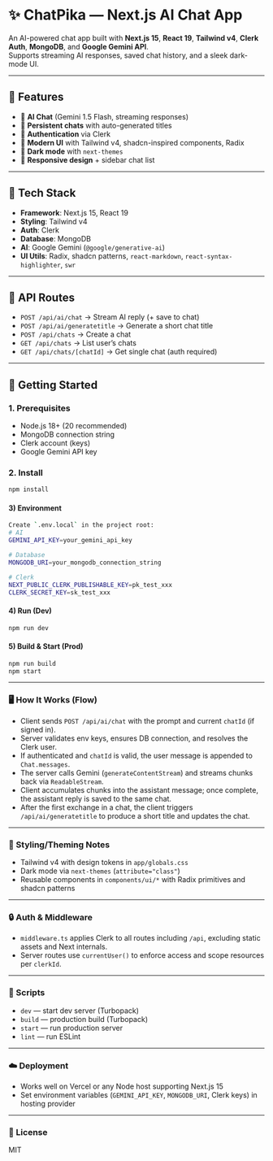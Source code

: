 # ✨ ChatPika — Next.js AI Chat App

An AI-powered chat app built with **Next.js 15**, **React 19**, **Tailwind v4**, **Clerk Auth**, **MongoDB**, and **Google Gemini API**.  
Supports streaming AI responses, saved chat history, and a sleek dark-mode UI.

---

## 🚀 Features
- 🔮 **AI Chat** (Gemini 1.5 Flash, streaming responses)  
- 💬 **Persistent chats** with auto-generated titles  
- 🔐 **Authentication** via Clerk  
- 🎨 **Modern UI** with Tailwind v4, shadcn-inspired components, Radix  
- 🌙 **Dark mode** with `next-themes`  
- 📱 **Responsive design** + sidebar chat list  

---

## 🧱 Tech Stack
- **Framework**: Next.js 15, React 19  
- **Styling**: Tailwind v4  
- **Auth**: Clerk  
- **Database**: MongoDB
- **AI**: Google Gemini (`@google/generative-ai`)  
- **UI Utils**: Radix, shadcn patterns, `react-markdown`, `react-syntax-highlighter`, `swr`  

---

## 🔌 API Routes
- `POST /api/ai/chat` → Stream AI reply (+ save to chat)  
- `POST /api/ai/generatetitle` → Generate a short chat title  
- `POST /api/chats` → Create a chat  
- `GET /api/chats` → List user’s chats  
- `GET /api/chats/[chatId]` → Get single chat (auth required)  

---


## 🧰 Getting Started

### 1. Prerequisites
- Node.js 18+ (20 recommended)  
- MongoDB connection string  
- Clerk account (keys)  
- Google Gemini API key  

### 2. Install
```bash
npm install
```

#### 3) Environment
```bash
Create `.env.local` in the project root:
# AI
GEMINI_API_KEY=your_gemini_api_key

# Database
MONGODB_URI=your_mongodb_connection_string

# Clerk
NEXT_PUBLIC_CLERK_PUBLISHABLE_KEY=pk_test_xxx
CLERK_SECRET_KEY=sk_test_xxx

```

#### 4) Run (Dev)
```bash
npm run dev
```

#### 5) Build & Start (Prod)
```bash
npm run build
npm start
```

---

### 🖥️ How It Works (Flow)
- Client sends `POST /api/ai/chat` with the prompt and current `chatId` (if signed in).
- Server validates env keys, ensures DB connection, and resolves the Clerk user.
- If authenticated and `chatId` is valid, the user message is appended to `Chat.messages`.
- The server calls Gemini (`generateContentStream`) and streams chunks back via `ReadableStream`.
- Client accumulates chunks into the assistant message; once complete, the assistant reply is saved to the same chat.
- After the first exchange in a chat, the client triggers `/api/ai/generatetitle` to produce a short title and updates the chat.

---

### 🎨 Styling/Theming Notes
- Tailwind v4 with design tokens in `app/globals.css`
- Dark mode via `next-themes` (`attribute="class"`)
- Reusable components in `components/ui/*` with Radix primitives and shadcn patterns

---

### 🔒 Auth & Middleware
- `middleware.ts` applies Clerk to all routes including `/api`, excluding static assets and Next internals.
- Server routes use `currentUser()` to enforce access and scope resources per `clerkId`.

---

### 🧪 Scripts
- `dev` — start dev server (Turbopack)
- `build` — production build (Turbopack)
- `start` — run production server
- `lint` — run ESLint

---

### ☁️ Deployment
- Works well on Vercel or any Node host supporting Next.js 15
- Set environment variables (`GEMINI_API_KEY`, `MONGODB_URI`, Clerk keys) in hosting provider

---

### 📄 License
MIT
